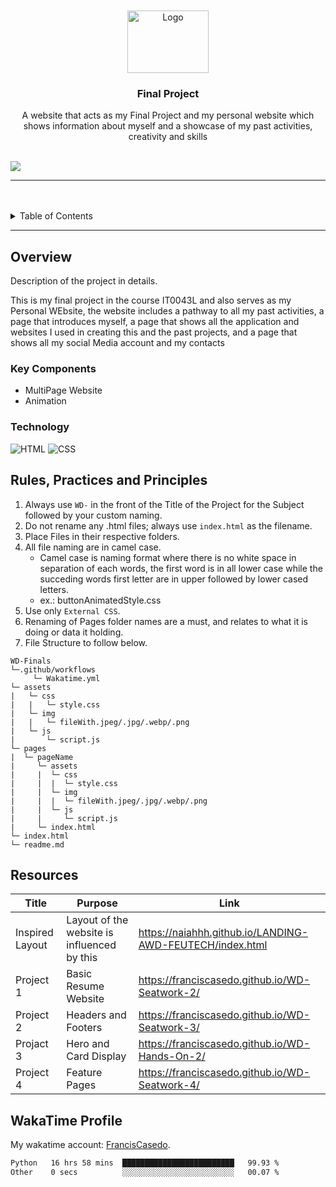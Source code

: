 <a name="readme-top">

<br/>

<br />
<div align="center">
  <a href="https://github.com/FrancisCasedo/">
  <!-- TODO: If you want to add logo or banner you can add it here -->
    <img src="./assets/img/Placeholder_Logo-removebg-preview-1.png" alt="Logo" width="130" height="100">
  </a>
<!-- TODO: Change Title to the name of the title of your Project -->
  <h3 align="center">Final Project</h3>
</div>

<div align="center">
  A website that acts as my Final Project and my personal website which shows information about myself and a showcase of my past activities, creativity and skills
</div>

<br />


![](https://visit-counter.vercel.app/counter.png?page=franciscasedo/WD-Finals)

---

<br />
<br />


<details>
  <summary>Table of Contents</summary>
  <ol>
    <li>
      <a href="#overview">Overview</a>
      <ol>
        <li>
          <a href="#key-components">Key Components</a>
        </li>
        <li>
          <a href="#technology">Technology</a>
        </li>
      </ol>
    </li>
    <li>
      <a href="#rule,-practices-and-principles">Rules, Practices and Principles</a>
    </li>
    <li>
      <a href="#resources">Resources</a>
    </li>
  </ol>
</details>

---

## Overview


<!-- The following are just sample -->
Description of the project in details.

This is my final project in the course IT0043L and also serves as my Personal WEbsite, the website includes a pathway to all my past activities, a page that introduces myself, a page that shows all the application and websites I used in creating this and the past projects, and a page that shows all my social Media account and my contacts

### Key Components

<!-- The following are just sample -->
- MultiPage Website
- Animation

### Technology

![HTML](https://img.shields.io/badge/HTML-E34F26?style=for-the-badge&logo=html5&logoColor=white)
![CSS](https://img.shields.io/badge/CSS-1572B6?style=for-the-badge&logo=css3&logoColor=white)

## Rules, Practices and Principles
1. Always use `WD-` in the front of the Title of the Project for the Subject followed by your custom naming.
2. Do not rename any .html files; always use `index.html` as the filename.
3. Place Files in their respective folders.
4. All file naming are in camel case.
   - Camel case is naming format where there is no white space in separation of each words, the first word is in all lower case while the succeding words first letter are in upper followed by lower cased letters.
   - ex.: buttonAnimatedStyle.css
5. Use only `External CSS`.
6. Renaming of Pages folder names are a must, and relates to what it is doing or data it holding.
7. File Structure to follow below.

```
WD-Finals
└─.github/workflows
     └─ Wakatime.yml
└─ assets
|   └─ css
|   |   └─ style.css
|   └─ img
|   |   └─ fileWith.jpeg/.jpg/.webp/.png
|   └─ js
|       └─ script.js
└─ pages
|  └─ pageName
|     └─ assets
|     |  └─ css
|     |  |  └─ style.css
|     |  └─ img
|     |  |  └─ fileWith.jpeg/.jpg/.webp/.png
|     |  └─ js
|     |     └─ script.js
|     └─ index.html
└─ index.html
└─ readme.md
```

## Resources


| Title | Purpose | Link |
|-|-|-|
| Inspired Layout | Layout of the website is influenced by this| https://naiahhh.github.io/LANDING-AWD-FEUTECH/index.html |
|Project 1|Basic Resume Website|https://franciscasedo.github.io/WD-Seatwork-2/|
|Project 2|Headers and Footers|https://franciscasedo.github.io/WD-Seatwork-3/|
|Projact 3|Hero and Card Display|https://franciscasedo.github.io/WD-Hands-On-2/|
|Project 4|Feature Pages|https://franciscasedo.github.io/WD-Seatwork-4/|

## WakaTime Profile

My wakatime account: [FrancisCasedo](https://wakatime.com/@FrancisCasedo).



 <!--START_SECTION:waka-->

```txt
Python   16 hrs 58 mins  █████████████████████████   99.93 %
Other    0 secs          ░░░░░░░░░░░░░░░░░░░░░░░░░   00.07 %
```

<!--END_SECTION:waka-->